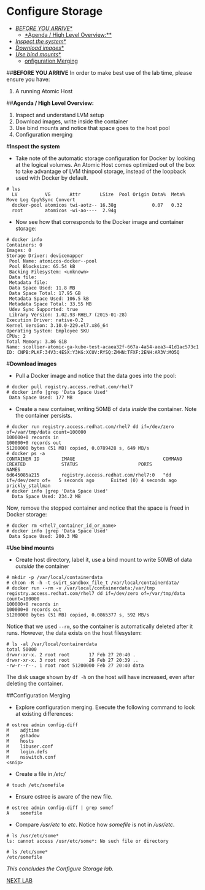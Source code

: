 # Configure Storage

<!-- MarkdownTOC depth=4 autolink=true bracket=round -->

- [*BEFORE YOU ARRIVE**](#before-you-arrive)
  - [*Agenda / High Level Overview:**](#agenda--high-level-overview)
- [*Inspect the system**](#inspect-the-system)
- [*Download images**](#download-images)
- [*Use bind mounts**](#use-bind-mounts)
  - [onfiguration Merging](#onfiguration-merging)

<!-- /MarkdownTOC -->

##**BEFORE YOU ARRIVE**
    In order to make best use of the lab time, please ensure you have:

1. A running Atomic Host

##**Agenda / High Level Overview:**

1. Inspect and understand LVM setup
2. Download images, write inside the container
3. Use bind mounts and notice that space goes to the host pool
4. Configuration merging

#**Inspect the system**

* Take note of the automatic storage configuration for Docker by
  looking at the logical volumes. An Atomic Host comes optimized out
  of the box to take advantage of LVM thinpool storage, instead of
  the loopback used with Docker by default.

```
# lvs
  LV          VG       Attr       LSize  Pool Origin Data%  Meta%  Move Log Cpy%Sync Convert
  docker-pool atomicos twi-aotz-- 16.38g             0.07   0.32                            
  root        atomicos -wi-ao----  2.94g 
```

* Now see how that corresponds to the Docker image and container storage:

```
# docker info
Containers: 0
Images: 0
Storage Driver: devicemapper
 Pool Name: atomicos-docker--pool
 Pool Blocksize: 65.54 kB
 Backing Filesystem: <unknown>
 Data file:
 Metadata file:
 Data Space Used: 11.8 MB
 Data Space Total: 17.95 GB
 Metadata Space Used: 106.5 kB
 Metadata Space Total: 33.55 MB
 Udev Sync Supported: true
 Library Version: 1.02.93-RHEL7 (2015-01-28)
Execution Driver: native-0.2
Kernel Version: 3.10.0-229.el7.x86_64
Operating System: Employee SKU
CPUs: 2
Total Memory: 3.86 GiB
Name: scollier-atomic-ga-kube-test-acaea32f-667a-4a54-aea3-41d1ac573c1
ID: CNPB:PLKF:34V3:4ESX:Y3KG:XCUV:RYSQ:ZMHN:TFXF:2ENH:AR3V:MO5Q
```

#**Download images**
* Pull a Docker image and notice that the data goes into the pool:

```
# docker pull registry.access.redhat.com/rhel7
# docker info |grep 'Data Space Used'
 Data Space Used: 177 MB
```

* Create a new container, writing 50MB of data *inside* the container. Note the container persists.

```
# docker run registry.access.redhat.com/rhel7 dd if=/dev/zero of=/var/tmp/data count=100000
100000+0 records in
100000+0 records out
51200000 bytes (51 MB) copied, 0.0789428 s, 649 MB/s
# docker ps -a 
CONTAINER ID        IMAGE                                COMMAND                CREATED             STATUS                      PORTS               NAMES
6d645085a215        registry.access.redhat.com/rhel7:0   "dd if=/dev/zero of=   5 seconds ago      Exited (0) 4 seconds ago                       prickly_stallman  
# docker info |grep 'Data Space Used'
  Data Space Used: 234.2 MB
```

Now, remove the stopped container and notice that the space is freed in Docker storage:
```
# docker rm <rhel7_container_id_or_name>
# docker info |grep 'Data Space Used'
 Data Space Used: 200.3 MB
```

#**Use bind mounts**
* Create host directory, label it, use a bind mount to write 50MB of data *outside* the container

```
# mkdir -p /var/local/containerdata
# chcon -R -h -t svirt_sandbox_file_t /var/local/containerdata/
# docker run --rm -v /var/local/containerdata:/var/tmp registry.access.redhat.com/rhel7 dd if=/dev/zero of=/var/tmp/data count=100000
100000+0 records in
100000+0 records out
51200000 bytes (51 MB) copied, 0.0865377 s, 592 MB/s
```

Notice that we used `--rm`, so the container is automatically deleted after it runs. However, the data exists on the host filesystem:

```
# ls -al /var/local/containerdata
total 50000
drwxr-xr-x. 2 root root       17 Feb 27 20:40 .
drwxr-xr-x. 3 root root       26 Feb 27 20:39 ..
-rw-r--r--. 1 root root 51200000 Feb 27 20:40 data
```

The disk usage shown by `df -h` on the host will have increased, even after deleting the container.

##Configuration Merging

* Explore configuration merging. Execute the following command to look at existing differences:

```
# ostree admin config-diff
M    adjtime
M    gshadow
M    hosts
M    libuser.conf
M    login.defs
M    nsswitch.conf
<snip>
```

* Create a file in _/etc/_

```
# touch /etc/somefile
```

* Ensure ostree is aware of the new file.


```
# ostree admin config-diff | grep somef
A    somefile
```

* Compare _/usr/etc_ to _etc_. Notice how _somefile_ is not in _/usr/etc_.

```
# ls /usr/etc/some*
ls: cannot access /usr/etc/some*: No such file or directory
 
# ls /etc/some*
/etc/somefile
```

*This concludes the Configure Storage lab.*

[NEXT LAB](manageAtomicHosts.md)

